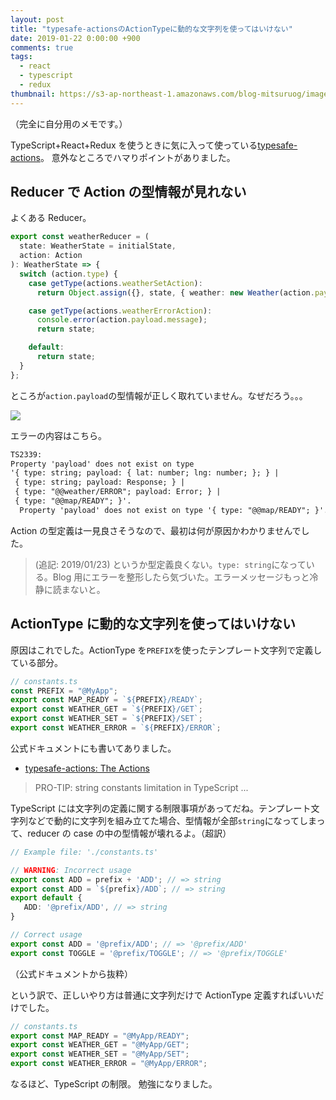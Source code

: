 ```yaml
---
layout: post
title: "typesafe-actionsのActionTypeに動的な文字列を使ってはいけない"
date: 2019-01-22 0:00:00 +900
comments: true
tags:
  - react
  - typescript
  - redux
thumbnail: https://s3-ap-northeast-1.amazonaws.com/blog-mitsuruog/images/2019/typesafe-actions-logo.png
---
```


（完全に自分用のメモです。）

TypeScript+React+Redux を使うときに気に入って使っている[typesafe-actions](https://github.com/piotrwitek/typesafe-actions)。
意外なところでハマりポイントがありました。

## Reducer で Action の型情報が見れない

よくある Reducer。

```typescript
export const weatherReducer = (
  state: WeatherState = initialState,
  action: Action
): WeatherState => {
  switch (action.type) {
    case getType(actions.weatherSetAction):
      return Object.assign({}, state, { weather: new Weather(action.payload) });

    case getType(actions.weatherErrorAction):
      console.error(action.payload.message);
      return state;

    default:
      return state;
  }
};
```

ところが`action.payload`の型情報が正しく取れていません。なぜだろう。。。

![](https://s3-ap-northeast-1.amazonaws.com/blog-mitsuruog/images/2019/typesafe-actions1.png)

エラーの内容はこちら。

```txt
TS2339:
Property 'payload' does not exist on type 
'{ type: string; payload: { lat: number; lng: number; }; } | 
 { type: string; payload: Response; } | 
 { type: "@@weather/ERROR"; payload: Error; } | 
 { type: "@@map/READY"; }'.
  Property 'payload' does not exist on type '{ type: "@@map/READY"; }'.
```

Action の型定義は一見良さそうなので、最初は何が原因かわかりませんでした。

> (追記: 2019/01/23)
> というか型定義良くない。`type: string`になっている。Blog 用にエラーを整形したら気づいた。エラーメッセージもっと冷静に読まないと。

## ActionType に動的な文字列を使ってはいけない

原因はこれでした。ActionType を`PREFIX`を使ったテンプレート文字列で定義している部分。

```typescript
// constants.ts
const PREFIX = "@MyApp";
export const MAP_READY = `${PREFIX}/READY`;
export const WEATHER_GET = `${PREFIX}/GET`;
export const WEATHER_SET = `${PREFIX}/SET`;
export const WEATHER_ERROR = `${PREFIX}/ERROR`;
```

公式ドキュメントにも書いてありました。

- [typesafe-actions: The Actions](https://github.com/piotrwitek/typesafe-actions#--the-actions)

> PRO-TIP: string constants limitation in TypeScript
> ...

TypeScript には文字列の定義に関する制限事項があってだね。テンプレート文字列などで動的に文字列を組み立てた場合、型情報が全部`string`になってしまって、reducer の case の中の型情報が壊れるよ。（超訳）

```typescript
// Example file: './constants.ts'

// WARNING: Incorrect usage
export const ADD = prefix + 'ADD'; // => string
export const ADD = `${prefix}/ADD`; // => string
export default {
   ADD: '@prefix/ADD', // => string
}

// Correct usage
export const ADD = '@prefix/ADD'; // => '@prefix/ADD'
export const TOGGLE = '@prefix/TOGGLE'; // => '@prefix/TOGGLE'
```

（公式ドキュメントから抜粋）

という訳で、正しいやり方は普通に文字列だけで ActionType 定義すればいいだけでした。

```typescript
// constants.ts
export const MAP_READY = "@MyApp/READY";
export const WEATHER_GET = "@MyApp/GET";
export const WEATHER_SET = "@MyApp/SET";
export const WEATHER_ERROR = "@MyApp/ERROR";
```

なるほど、TypeScript の制限。
勉強になりました。
